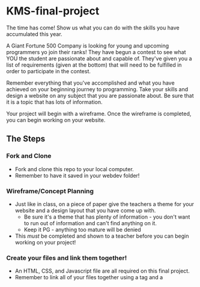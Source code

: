 # KMS-final-project

The time has come! Show us what you can do with the skills you have accumulated this year.  

A Giant Fortune 500 Company is looking for young and upcoming programmers yo join their ranks! They have begun a contest to see what YOU the student are passionate about and capable of.  They've given you a list of requirements (given at the bottom) that will need to be fulfilled in order to participate in the contest.  

Remember everything that you've accomplished and what you have achieved on your beginning journey to programming.  Take your skills and design a website on any subject that you are passionate about.  Be sure that it is a topic that has lots of information.  

Your project will begin with a wireframe.  Once the wireframe is completed, you can begin working on your website.

## The Steps

### Fork and Clone

- Fork and clone this repo to your local computer.  
- Remember to have it saved in your webdev folder!

### Wireframe/Concept Planning

- Just like in class, on a piece of paper give the teachers a theme for your website and a design layout that you have come up with.
  - Be sure it's a theme that has plenty of information - you don't want to run out of information and can't find anything on it.
  - Keep it PG - anything too mature will be denied
- This *must* be completed and shown to a teacher before you can begin working on your project!

### Create your files and link them together!

- An HTML, CSS, and Javascript file are all required on this final project.
- Remember to link all of your files together using a <link> tag and a <script> tag
- Be sure to console.log a sanity check, this will be important, don't delete it! Comment out the console.log when you have confirmed it's connected.
  
# Good Luck!

### HTML Requirements

- At least 5 different images on the website
- Lots of header tags (h1 - h6)
- ID's and Classes for all tags
- Include at least one video using iframe
- Put in at least two buttons
- An Unordered List AND an Ordered List
- Include some formatting for your elements 

### CSS Requirements

- background-color/image
- font color
- font-size
- change the font using font family
- adjust the height
- adjust the width
- text-align if necessary
- include borders
- padding and margin
- add a **hover** pseudo selector when you scroll over something

### JS Requirements

- At least one function that affects an element on your webpage
- using DOM, target all elements you will be adjusting
  - change at least one image, text, and style using DOM
  - add an Event Listener that will listen for an action of your choosing
  - create a responsive button that does something when you press it
- Create an alert on your page that lets your user know something!
- include one object that you can put on your website
- at least one of each data type is used on your website (can exclude null, and undefined)

